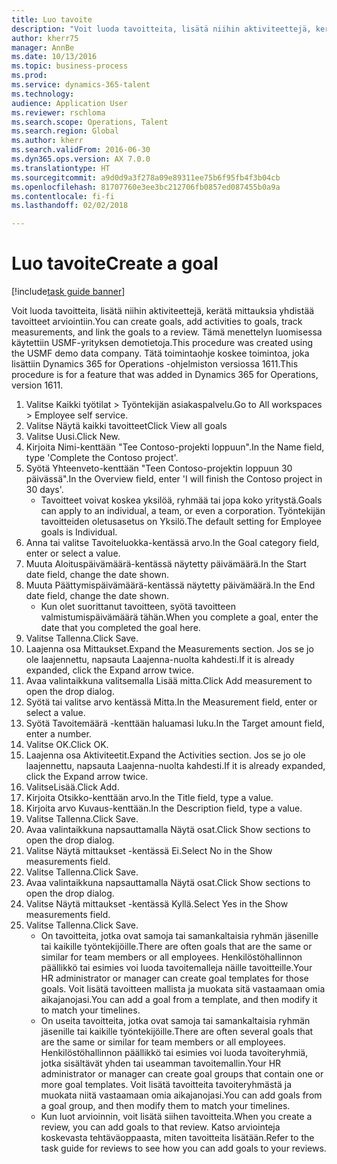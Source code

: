 ```yaml
--- 
title: Luo tavoite
description: "Voit luoda tavoitteita, lisätä niihin aktiviteettejä, kerätä mittauksia yhdistää tavoitteet arviointiin."
author: kherr75
manager: AnnBe
ms.date: 10/13/2016
ms.topic: business-process
ms.prod: 
ms.service: dynamics-365-talent
ms.technology: 
audience: Application User
ms.reviewer: rschloma
ms.search.scope: Operations, Talent
ms.search.region: Global
ms.author: kherr
ms.search.validFrom: 2016-06-30
ms.dyn365.ops.version: AX 7.0.0
ms.translationtype: HT
ms.sourcegitcommit: a9d0d9a3f278a09e89311ee75b6f95fb4f3b04cb
ms.openlocfilehash: 81707760e3ee3bc212706fb0857ed087455b0a9a
ms.contentlocale: fi-fi
ms.lasthandoff: 02/02/2018

---
```

# <a name="create-a-goal"></a><span data-ttu-id="c85a0-103">Luo tavoite</span><span class="sxs-lookup"><span data-stu-id="c85a0-103">Create a goal</span></span>

[!include[task guide banner](../../includes/task-guide-banner.md)]

<span data-ttu-id="c85a0-104">Voit luoda tavoitteita, lisätä niihin aktiviteettejä, kerätä mittauksia yhdistää tavoitteet arviointiin.</span><span class="sxs-lookup"><span data-stu-id="c85a0-104">You can create goals, add activities to goals, track measurements, and link the goals to a review.</span></span> <span data-ttu-id="c85a0-105">Tämä menettelyn luomisessa käytettiin USMF-yrityksen demotietoja.</span><span class="sxs-lookup"><span data-stu-id="c85a0-105">This procedure was created using the USMF demo data company.</span></span> <span data-ttu-id="c85a0-106">Tätä toimintaohje koskee toimintoa, joka lisättiin Dynamics 365 for Operations -ohjelmiston versiossa 1611.</span><span class="sxs-lookup"><span data-stu-id="c85a0-106">This procedure is for a feature that was added in Dynamics 365 for Operations, version 1611.</span></span>

1. <span data-ttu-id="c85a0-107">Valitse Kaikki työtilat > Työntekijän asiakaspalvelu.</span><span class="sxs-lookup"><span data-stu-id="c85a0-107">Go to All workspaces > Employee self service.</span></span>
2. <span data-ttu-id="c85a0-108">Valitse Näytä kaikki tavoitteet</span><span class="sxs-lookup"><span data-stu-id="c85a0-108">Click View all goals</span></span>
3. <span data-ttu-id="c85a0-109">Valitse Uusi.</span><span class="sxs-lookup"><span data-stu-id="c85a0-109">Click New.</span></span>
4. <span data-ttu-id="c85a0-110">Kirjoita Nimi-kenttään "Tee Contoso-projekti loppuun".</span><span class="sxs-lookup"><span data-stu-id="c85a0-110">In the Name field, type 'Complete the Contoso project'.</span></span>
5. <span data-ttu-id="c85a0-111">Syötä Yhteenveto-kenttään "Teen Contoso-projektin loppuun 30 päivässä".</span><span class="sxs-lookup"><span data-stu-id="c85a0-111">In the Overview field, enter 'I will finish the Contoso project in 30 days'.</span></span>
    * <span data-ttu-id="c85a0-112">Tavoitteet voivat koskea yksilöä, ryhmää tai jopa koko yritystä.</span><span class="sxs-lookup"><span data-stu-id="c85a0-112">Goals can apply to an individual, a team, or even a corporation.</span></span> <span data-ttu-id="c85a0-113">Työntekijän tavoitteiden oletusasetus on Yksilö.</span><span class="sxs-lookup"><span data-stu-id="c85a0-113">The default setting for Employee goals is Individual.</span></span>  
6. <span data-ttu-id="c85a0-114">Anna tai valitse Tavoiteluokka-kentässä arvo.</span><span class="sxs-lookup"><span data-stu-id="c85a0-114">In the Goal category field, enter or select a value.</span></span>
7. <span data-ttu-id="c85a0-115">Muuta Aloituspäivämäärä-kentässä näytetty päivämäärä.</span><span class="sxs-lookup"><span data-stu-id="c85a0-115">In the Start date field, change the date shown.</span></span>
8. <span data-ttu-id="c85a0-116">Muuta Päättymispäivämäärä-kentässä näytetty päivämäärä.</span><span class="sxs-lookup"><span data-stu-id="c85a0-116">In the End date field, change the date shown.</span></span>
    * <span data-ttu-id="c85a0-117">Kun olet suorittanut tavoitteen, syötä tavoitteen valmistumispäivämäärä tähän.</span><span class="sxs-lookup"><span data-stu-id="c85a0-117">When you complete a goal, enter the date that you completed the goal here.</span></span>  
9. <span data-ttu-id="c85a0-118">Valitse Tallenna.</span><span class="sxs-lookup"><span data-stu-id="c85a0-118">Click Save.</span></span>
10. <span data-ttu-id="c85a0-119">Laajenna osa Mittaukset.</span><span class="sxs-lookup"><span data-stu-id="c85a0-119">Expand the Measurements section.</span></span> <span data-ttu-id="c85a0-120">Jos se jo ole laajennettu, napsauta Laajenna-nuolta kahdesti.</span><span class="sxs-lookup"><span data-stu-id="c85a0-120">If it is already expanded, click the Expand arrow twice.</span></span>
11. <span data-ttu-id="c85a0-121">Avaa valintaikkuna valitsemalla Lisää mitta.</span><span class="sxs-lookup"><span data-stu-id="c85a0-121">Click Add measurement to open the drop dialog.</span></span>
12. <span data-ttu-id="c85a0-122">Syötä tai valitse arvo kentässä Mitta.</span><span class="sxs-lookup"><span data-stu-id="c85a0-122">In the Measurement field, enter or select a value.</span></span>
13. <span data-ttu-id="c85a0-123">Syötä Tavoitemäärä -kenttään haluamasi luku.</span><span class="sxs-lookup"><span data-stu-id="c85a0-123">In the Target amount field, enter a number.</span></span>
14. <span data-ttu-id="c85a0-124">Valitse OK.</span><span class="sxs-lookup"><span data-stu-id="c85a0-124">Click OK.</span></span>
15. <span data-ttu-id="c85a0-125">Laajenna osa Aktiviteetit.</span><span class="sxs-lookup"><span data-stu-id="c85a0-125">Expand the Activities section.</span></span> <span data-ttu-id="c85a0-126">Jos se jo ole laajennettu, napsauta Laajenna-nuolta kahdesti.</span><span class="sxs-lookup"><span data-stu-id="c85a0-126">If it is already expanded, click the Expand arrow twice.</span></span>
16. <span data-ttu-id="c85a0-127">ValitseLisää.</span><span class="sxs-lookup"><span data-stu-id="c85a0-127">Click Add.</span></span>
17. <span data-ttu-id="c85a0-128">Kirjoita Otsikko-kenttään arvo.</span><span class="sxs-lookup"><span data-stu-id="c85a0-128">In the Title field, type a value.</span></span>
18. <span data-ttu-id="c85a0-129">Kirjoita arvo Kuvaus-kenttään.</span><span class="sxs-lookup"><span data-stu-id="c85a0-129">In the Description field, type a value.</span></span>
19. <span data-ttu-id="c85a0-130">Valitse Tallenna.</span><span class="sxs-lookup"><span data-stu-id="c85a0-130">Click Save.</span></span>
20. <span data-ttu-id="c85a0-131">Avaa valintaikkuna napsauttamalla Näytä osat.</span><span class="sxs-lookup"><span data-stu-id="c85a0-131">Click Show sections to open the drop dialog.</span></span>
21. <span data-ttu-id="c85a0-132">Valitse Näytä mittaukset -kentässä Ei.</span><span class="sxs-lookup"><span data-stu-id="c85a0-132">Select No in the Show measurements field.</span></span>
22. <span data-ttu-id="c85a0-133">Valitse Tallenna.</span><span class="sxs-lookup"><span data-stu-id="c85a0-133">Click Save.</span></span>
23. <span data-ttu-id="c85a0-134">Avaa valintaikkuna napsauttamalla Näytä osat.</span><span class="sxs-lookup"><span data-stu-id="c85a0-134">Click Show sections to open the drop dialog.</span></span>
24. <span data-ttu-id="c85a0-135">Valitse Näytä mittaukset -kentässä Kyllä.</span><span class="sxs-lookup"><span data-stu-id="c85a0-135">Select Yes in the Show measurements field.</span></span>
25. <span data-ttu-id="c85a0-136">Valitse Tallenna.</span><span class="sxs-lookup"><span data-stu-id="c85a0-136">Click Save.</span></span>
    * <span data-ttu-id="c85a0-137">On tavoitteita, jotka ovat samoja tai samankaltaisia ryhmän jäsenille tai kaikille työntekijöille.</span><span class="sxs-lookup"><span data-stu-id="c85a0-137">There are often goals that are the same or similar for team members or all employees.</span></span>     <span data-ttu-id="c85a0-138">Henkilöstöhallinnon päällikkö tai esimies voi luoda tavoitemalleja näille tavoitteille.</span><span class="sxs-lookup"><span data-stu-id="c85a0-138">Your HR administrator or manager can create goal templates for those goals.</span></span> <span data-ttu-id="c85a0-139">Voit lisätä tavoitteen mallista ja muokata sitä vastaamaan omia aikajanojasi.</span><span class="sxs-lookup"><span data-stu-id="c85a0-139">You can add a goal from a template, and then modify it to match your timelines.</span></span>  
    * <span data-ttu-id="c85a0-140">On useita tavoitteita, jotka ovat samoja tai samankaltaisia ryhmän jäsenille tai kaikille työntekijöille.</span><span class="sxs-lookup"><span data-stu-id="c85a0-140">There are often several goals that are the same or similar for team members or all employees.</span></span>     <span data-ttu-id="c85a0-141">Henkilöstöhallinnon päällikkö tai esimies voi luoda tavoiteryhmiä, jotka sisältävät yhden tai useamman tavoitemallin.</span><span class="sxs-lookup"><span data-stu-id="c85a0-141">Your HR administrator or manager can create goal groups that contain one or more goal templates.</span></span> <span data-ttu-id="c85a0-142">Voit lisätä tavoitteita tavoiteryhmästä ja muokata niitä vastaamaan omia aikajanojasi.</span><span class="sxs-lookup"><span data-stu-id="c85a0-142">You can add goals from a goal group, and then modify them to match your timelines.</span></span>  
    * <span data-ttu-id="c85a0-143">Kun luot arvioinnin, voit lisätä siihen tavoitteita.</span><span class="sxs-lookup"><span data-stu-id="c85a0-143">When you create a review, you can add goals to that review.</span></span> <span data-ttu-id="c85a0-144">Katso arviointeja koskevasta tehtäväoppaasta, miten tavoitteita lisätään.</span><span class="sxs-lookup"><span data-stu-id="c85a0-144">Refer to the task guide for reviews to see how you can add goals to your reviews.</span></span>  



